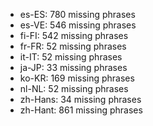 - es-ES: 780 missing phrases
- es-VE: 546 missing phrases
- fi-FI: 542 missing phrases
- fr-FR: 52 missing phrases
- it-IT: 52 missing phrases
- ja-JP: 33 missing phrases
- ko-KR: 169 missing phrases
- nl-NL: 52 missing phrases
- zh-Hans: 34 missing phrases
- zh-Hant: 861 missing phrases
